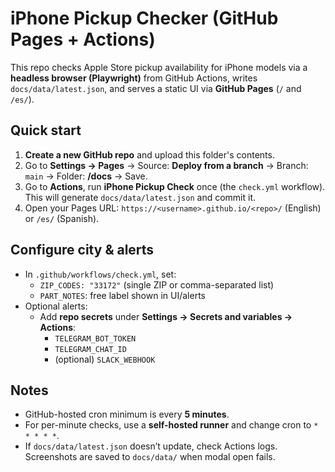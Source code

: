 # iPhone Pickup Checker (GitHub Pages + Actions)

This repo checks Apple Store pickup availability for iPhone models via a **headless browser (Playwright)** from GitHub Actions, writes `docs/data/latest.json`, and serves a static UI via **GitHub Pages** (`/` and `/es/`).

## Quick start

1. **Create a new GitHub repo** and upload this folder's contents.
2. Go to **Settings → Pages** → Source: **Deploy from a branch** → Branch: `main` → Folder: **/docs** → Save.
3. Go to **Actions**, run **iPhone Pickup Check** once (the `check.yml` workflow).  
   This will generate `docs/data/latest.json` and commit it.
4. Open your Pages URL: `https://<username>.github.io/<repo>/` (English) or `/es/` (Spanish).

## Configure city & alerts

- In `.github/workflows/check.yml`, set:
  - `ZIP_CODES: "33172"` (single ZIP or comma-separated list)
  - `PART_NOTES`: free label shown in UI/alerts
- Optional alerts:
  - Add **repo secrets** under **Settings → Secrets and variables → Actions**:
    - `TELEGRAM_BOT_TOKEN`
    - `TELEGRAM_CHAT_ID`
    - (optional) `SLACK_WEBHOOK`

## Notes
- GitHub-hosted cron minimum is every **5 minutes**.
- For per-minute checks, use a **self-hosted runner** and change cron to `* * * * *`.
- If `docs/data/latest.json` doesn’t update, check Actions logs. Screenshots are saved to `docs/data/` when modal open fails.
